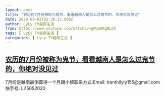 ```yaml
---
layout: post
title: "农历的7月份被称为鬼节，看看越南人是怎么过鬼节的，你绝对没见过"
date: 2020-09-02T02:38:13.000Z
author: LyLy TV越南生活
from: https://www.youtube.com/watch?v=gWqaORgBLDk
tags: [ LyLy TV越南生活 ]
categories: [ LyLy TV越南生活 ]
---
```

<!--1599014293000-->
[农历的7月份被称为鬼节，看看越南人是怎么过鬼节的，你绝对没见过](https://www.youtube.com/watch?v=gWqaORgBLDk)
------

<div>
7月份是越南最倒霉得一个月跟小黎联系方式:Email: tranthilyly155@gmail.com快手号: Li15052020
</div>
